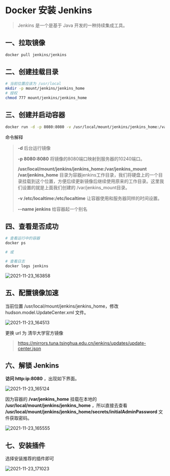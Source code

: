 # Docker 安装 Jenkins

>Jenkins 是一个是基于 Java 开发的一种持续集成工具。

## 一、拉取镜像

```bash
docker pull jenkins/jenkins
```

## 二、创建挂载目录

```bash
# 当前位置应该为 /usr/local
mkdir -p mount/jenkins/jenkins_home
# 授权
chmod 777 mount/jenkins/jenkins_home
```

## 三、创建并启动容器

```bash
docker run -d -p 8080:8080 -v /usr/local/mount/jenkins/jenkins_home:/var/jenkins_home -v /etc/localtime:/etc/localtime --name jenkins jenkins/jenkins
```

命令解释

>**-d** 后台运行镜像
>
>**-p 8080:8080** 将镜像的8080端口映射到服务器的10240端口。
>
>**/usr/local/mount/jenkins/jenkins_home:/var/jenkins_mount /var/jenkins_home** 目录为容器jenkins工作目录，我们将硬盘上的一个目录挂载到这个位置，方便后续更新镜像后继续使用原来的工作目录。这里我们设置的就是上面我们创建的 /var/jenkins_mount目录。
>
>**-v /etc/localtime:/etc/localtime** 让容器使用和服务器同样的时间设置。
>
>**--name jenkins** 给容器起一个别名

## 四、查看是否成功

```bash
# 查看运行中的容器
docker ps

# 或

# 查看日志
docker logs jenkins
```

![2021-11-23_163858](../../../img/2021/11/2021-11-23_163858.png)

## 五、配置镜像加速

 当前位置 /usr/local/mount/jenkins/jenkins_home，修改 hudson.model.UpdateCenter.xml 文件。

![2021-11-23_164513](../../../img/2021/11/2021-11-23_164513.png)

更换 url 为 清华大学官方镜像

> https://mirrors.tuna.tsinghua.edu.cn/jenkins/updates/update-center.json

## 六、解锁 Jenkins

**访问 http:ip:8080** ，出现如下界面。

![2021-11-23_165124](../../../img/2021/11/2021-11-23_165124.png)

因为容器的 **/var/jenkins_home** 挂载在本地的 **/usr/local/mount/jenkins/jenkins_home** ，所以直接去查看 **/usr/local/mount/jenkins/jenkins_home/secrets/initialAdminPassword** 文件获取密码。

![2021-11-23_165555](../../../img/2021/11/2021-11-23_165555.png)

## 七、安装插件

选择安装推荐的插件即可

![2021-11-23_171023](../../../img/2021/11/2021-11-23_171023.png)

